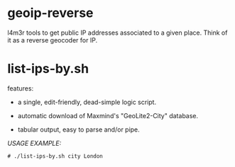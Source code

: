 # geoip-reverse

l4m3r tools to get public IP addresses associated to a given place. Think of it as a reverse geocoder for IP.


list-ips-by.sh
==============

features:

- a single, edit-friendly, dead-simple logic script.

- automatic download of Maxmind's "GeoLite2-City" database.

- tabular output, easy to parse and/or pipe.


*USAGE EXAMPLE:*

```
# ./list-ips-by.sh city London
```
